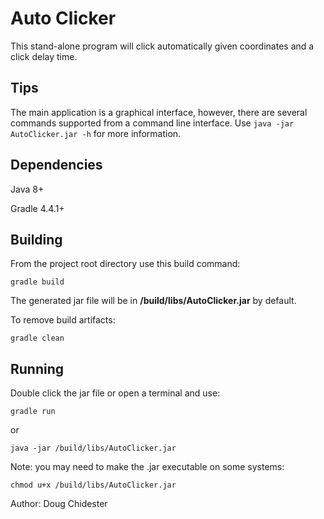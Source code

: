 # Auto Clicker
This stand-alone program will click automatically given coordinates and a click delay time.

## Tips
The main application is a graphical interface, however, there are several
commands supported from a command line interface. Use `java -jar AutoClicker.jar -h` for more information.

## Dependencies
Java 8+

Gradle 4.4.1+

## Building
From the project root directory use this build command:

    gradle build

The generated jar file will be in **/build/libs/AutoClicker.jar** by default.

To remove build artifacts:

    gradle clean

## Running
Double click the jar file or open a terminal and use:

    gradle run
    
or

    java -jar /build/libs/AutoClicker.jar

Note: you may need to make the .jar executable on some systems:

    chmod u+x /build/libs/AutoClicker.jar
    


Author: Doug Chidester
